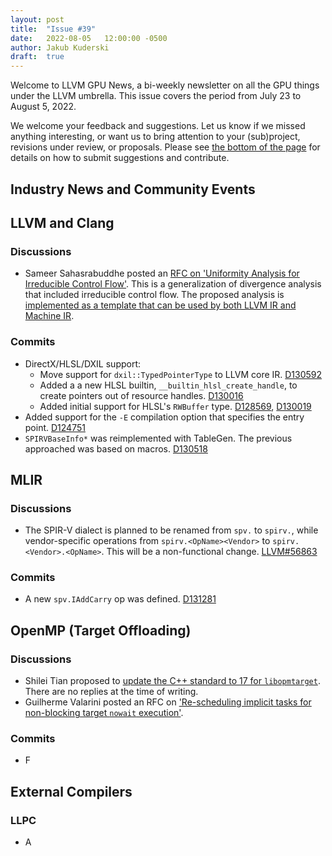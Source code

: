```yaml
---
layout: post
title:  "Issue #39"
date:   2022-08-05   12:00:00 -0500
author: Jakub Kuderski
draft:  true
---
```


Welcome to LLVM GPU News, a bi-weekly newsletter on all the GPU things under the LLVM umbrella.
This issue covers the period from July 23 to August 5, 2022.

We welcome your feedback and suggestions. Let us know if we missed anything interesting, or want us to bring attention to your (sub)project, revisions under review, or proposals. Please see [the bottom of the page](https://llvm-gpu-news.github.io/about/) for details on how to submit suggestions and contribute.


## Industry News and Community Events


##  LLVM and Clang

### Discussions

* Sameer Sahasrabuddhe posted an [RFC on 'Uniformity Analysis for Irreducible Control Flow'](https://discourse.llvm.org/t/rfc-uniformity-analysis-for-irreducible-control-flow/64139). This is a generalization of divergence analysis that included irreducible control flow. The proposed analysis is [implemented as a template that can be used by both LLVM IR and Machine IR](https://reviews.llvm.org/D130746).

### Commits

* DirectX/HLSL/DXIL support:
  * Move support for `dxil::TypedPointerType` to LLVM core IR. [D130592](https://reviews.llvm.org/D130592)
  * Added a a new HLSL builtin, `__builtin_hlsl_create_handle`, to create pointers out of resource handles. [D130016](https://reviews.llvm.org/D130016)
  * Added initial support for HLSL's `RWBuffer` type. [D128569](https://reviews.llvm.org/D128569), [D130019](https://reviews.llvm.org/D130019)
* Added support for the `-E` compilation option that specifies the entry point. [D124751](https://reviews.llvm.org/D124751)
* `SPIRVBaseInfo*` was reimplemented with TableGen. The previous approached was based on macros. [D130518](https://reviews.llvm.org/D130518)


## MLIR

### Discussions

* The SPIR-V dialect is planned to be renamed from `spv.` to `spirv.`, while vendor-specific operations from `spirv.<OpName><Vendor>` to `spirv.<Vendor>.<OpName>`. This will be a non-functional change. [LLVM#56863](https://github.com/llvm/llvm-project/issues/56863)

### Commits

*  A new `spv.IAddCarry` op was defined. [D131281](https://reviews.llvm.org/D131281)


## OpenMP (Target Offloading)

### Discussions

* Shilei Tian proposed to [update the C++ standard to 17 for `libopmtarget`](https://discourse.llvm.org/t/rfc-update-c-standard-to-17-for-libomptarget/64310). There are no replies at the time of writing.
* Guilherme Valarini posted an RFC on ['Re-scheduling implicit tasks for non-blocking target `nowait` execution'](https://discourse.llvm.org/t/rfc-re-scheduling-implicit-tasks-for-non-blocking-target-nowait-execution/64239).

### Commits

* F

## External Compilers

### LLPC

* A
